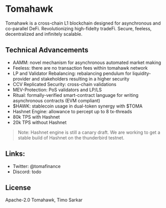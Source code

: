 # Tomahawk 

Tomahawk is a cross-chain L1 blockchain designed for asynchronous and co-parallel DeFi. Revolutionizing high-fidelty tradeFi. Secure, feeless, decentralized and infinitely scalable.
 

## Technical Advancements

- AAMM: novel mechanism for asynchronous automated market making
- Feeless: there are no transaction fees within tomahawk network
- LP and Validator Rebalancing: rebalancing pendulum for liquidity-provider and stakeholders resulting in a higher security
- CCV Replicated Security: cross-chain validations
- MEV-Protection: PoS validators and LP/LS
- Ritual: formally-verified smart-contract language for writing asynchronous contracts (EVM compliant)
- $HAWK: stablecoin usage in dual-token synergy with $TOMA
- Hashnet Engine: allowance to percept up to 8 tx-threads 
- 80k TPS with Hashnet
- 20k TPS without Hashnet

> Note: Hashnet engine is still a canary draft. We are working to get a stable build of Hashnet on the thunderbird testnet.

## Links:

- Twitter: @tomafinance
- Discord: todo

## License

Apache-2.0 Tomahawk, Timo Sarkar
